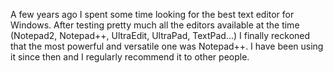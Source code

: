 A few years ago I spent some time looking for the best text editor for Windows. After testing pretty much all the editors available at the time (Notepad2, Notepad++, UltraEdit, UltraPad, TextPad...) I finally reckoned that the most powerful and versatile one was Notepad++. I have been using it since then and I regularly recommend it to other people.